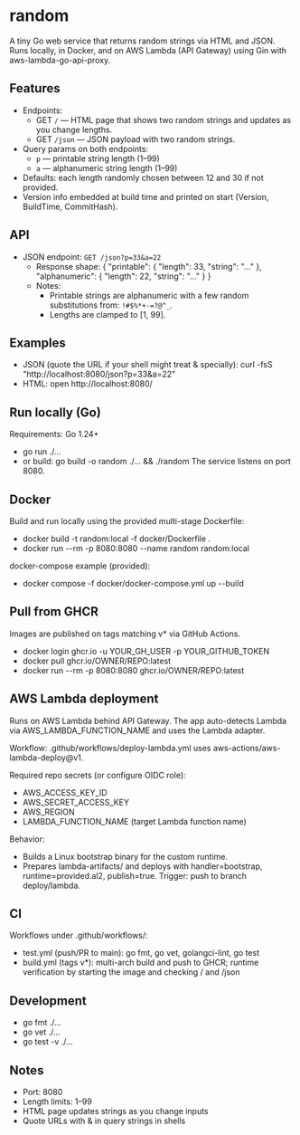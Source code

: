 random
=====

A tiny Go web service that returns random strings via HTML and JSON. Runs locally, in Docker, and on AWS Lambda (API Gateway) using Gin with aws-lambda-go-api-proxy.

Features
--------
- Endpoints:
  - GET `/` — HTML page that shows two random strings and updates as you change lengths.
  - GET `/json` — JSON payload with two random strings.
- Query params on both endpoints:
  - `p` — printable string length (1–99)
  - `a` — alphanumeric string length (1–99)
- Defaults: each length randomly chosen between 12 and 30 if not provided.
- Version info embedded at build time and printed on start (Version, BuildTime, CommitHash).

API
---
- JSON endpoint: `GET /json?p=33&a=22`
  - Response shape:
    {
      "printable": { "length": 33, "string": "..." },
      "alphanumeric": { "length": 22, "string": "..." }
    }
  - Notes:
    - Printable strings are alphanumeric with a few random substitutions from: `!#$%*+-=?@^_`.
    - Lengths are clamped to [1, 99].

Examples
--------
- JSON (quote the URL if your shell might treat & specially):
  curl -fsS "http://localhost:8080/json?p=33&a=22"
- HTML:
  open http://localhost:8080/

Run locally (Go)
----------------
Requirements: Go 1.24+
- go run ./...
- or build: go build -o random ./... && ./random
The service listens on port 8080.

Docker
------
Build and run locally using the provided multi-stage Dockerfile:
- docker build -t random:local -f docker/Dockerfile .
- docker run --rm -p 8080:8080 --name random random:local

docker-compose example (provided):
- docker compose -f docker/docker-compose.yml up --build

Pull from GHCR
---------------
Images are published on tags matching v* via GitHub Actions.
- docker login ghcr.io -u YOUR_GH_USER -p YOUR_GITHUB_TOKEN
- docker pull ghcr.io/OWNER/REPO:latest
- docker run --rm -p 8080:8080 ghcr.io/OWNER/REPO:latest

AWS Lambda deployment
---------------------
Runs on AWS Lambda behind API Gateway. The app auto-detects Lambda via AWS_LAMBDA_FUNCTION_NAME and uses the Lambda adapter.

Workflow: .github/workflows/deploy-lambda.yml uses aws-actions/aws-lambda-deploy@v1.

Required repo secrets (or configure OIDC role):
- AWS_ACCESS_KEY_ID
- AWS_SECRET_ACCESS_KEY
- AWS_REGION
- LAMBDA_FUNCTION_NAME (target Lambda function name)

Behavior:
- Builds a Linux bootstrap binary for the custom runtime.
- Prepares lambda-artifacts/ and deploys with handler=bootstrap, runtime=provided.al2, publish=true.
Trigger: push to branch deploy/lambda.

CI
--
Workflows under .github/workflows/:
- test.yml (push/PR to main): go fmt, go vet, golangci-lint, go test
- build.yml (tags v*): multi-arch build and push to GHCR; runtime verification by starting the image and checking / and /json

Development
-----------
- go fmt ./...
- go vet ./...
- go test -v ./...

Notes
-----
- Port: 8080
- Length limits: 1–99
- HTML page updates strings as you change inputs
- Quote URLs with & in query strings in shells
